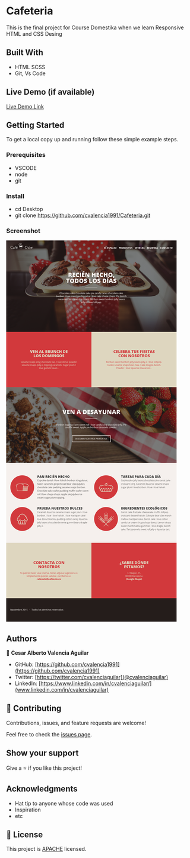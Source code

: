 # Cafeteria

This is the final project for Course Domestika when we learn Responsive HTML and CSS Desing


## Built With

- HTML SCSS
- Git, Vs Code

## Live Demo (if available)

[Live Demo Link](https://cvalencia1991.github.io/Cafeteria/)


## Getting Started

To get a local copy up and running follow these simple example steps.

### Prerequisites
- VSCODE 
- node
- git

### Install
- cd Desktop 
- git clone https://github.com/cvalencia1991/Cafeteria.git

### Screenshot

![Chanel Imgae](./PNGs/Proyecto_final.png)
## Authors

👤 **Cesar Alberto Valencia Aguilar**

- GitHub: [https://github.com/cvalencia1991](https://github.com/cvalencia1991)
- Twitter: [https://twitter.com/cvalenciaguilar](@cvalenciaguilar)
- LinkedIn: [https://www.linkedin.com/in/cvalenciaguilar/](www.linkedin.com/in/cvalenciaguilar)


## 🤝 Contributing

Contributions, issues, and feature requests are welcome!

Feel free to check the [issues page](https://github.com/cvalencia1991/Cafeteria).

## Show your support

Give a ⭐️ if you like this project!

## Acknowledgments

- Hat tip to anyone whose code was used
- Inspiration
- etc

## 📝 License

This project is [APACHE](./LICENSE.txt) licensed.


